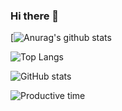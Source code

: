 ### Hi there 👋

<!--
**SeongminJaden/SeongminJaden** is a ✨ _special_ ✨ repository because its `README.md` (this file) appears on your GitHub profile.

Here are some ideas to get you started:

- 🔭 I’m currently working on ...
- 🌱 I’m currently learning ...
- 👯 I’m looking to collaborate on ...
- 🤔 I’m looking for help with ...
- 💬 Ask me about ...
- 📫 How to reach me: ...
- 😄 Pronouns: ...
- ⚡ Fun fact: ...
--> 
[![Anurag's github stats](http://github-profile-summary-cards.vercel.app/api/cards/profile-details?username=SeongminJaden&theme=dracula) 

![Top Langs](http://github-profile-summary-cards.vercel.app/api/cards/repos-per-language?username=SeongminJaden&theme=dracula&exclude=c++,python,javascript,typescript,c)

![GitHub stats](http://github-profile-summary-cards.vercel.app/api/cards/stats?username=SeongminJaden&theme=dracula)

![Productive time](http://github-profile-summary-cards.vercel.app/api/cards/productive-time?username=SeongminJaden&theme=dracula&utcOffset={utcOffset})

